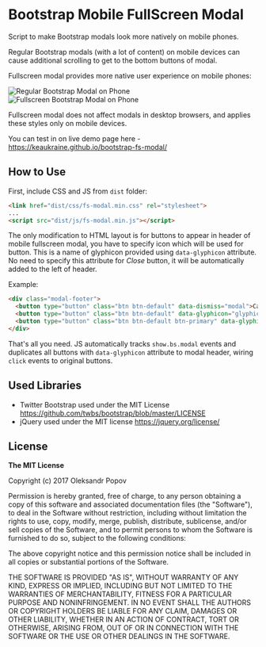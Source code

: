 # Bootstrap Mobile FullScreen Modal
Script to make Bootstrap modals look more natively on mobile phones.

Regular Bootstrap modals (with a lot of content) on mobile devices can cause additional scrolling to get to the bottom buttons of modal.

Fullscreen modal provides more native user experience on mobile phones:

![Regular Bootstrap Modal on Phone](http://i.imgur.com/Calp2Rb.gif)
![Fullscreen Bootstrap Modal on Phone](http://i.imgur.com/uIWVS1Q.gif)

Fullscreen modal does not affect modals in desktop browsers, and applies these styles only on mobile devices.

You can test in on live demo page here - https://keaukraine.github.io/bootstrap-fs-modal/

## How to Use

First, include CSS and JS from `dist` folder:

```html
<link href="dist/css/fs-modal.min.css" rel="stylesheet">
...
<script src="dist/js/fs-modal.min.js"></script>
```

The only modification to HTML layout is for buttons to appear in header of mobile fullscreen modal, you have to specify icon which will be used for button. This is a name of glyphicon provided using `data-glyphicon` attribute. No need to specify this attribute for *Close* button, it will be automatically added to the left of header.

Example:

```html
<div class="modal-footer">
  <button type="button" class="btn btn-default" data-dismiss="modal">Cancel</button>
  <button type="button" class="btn btn-default" data-glyphicon="glyphicon-refresh">Reload Data</button>
  <button type="button" class="btn btn-default btn-primary" data-glyphicon="glyphicon-ok">Save</button>
</div>

```

That's all you need. JS automatically tracks `show.bs.modal` events and duplicates all buttons with `data-glyphicon` attribute to modal header, wiring `click` events to original buttons.


## Used Libraries
* Twitter Bootstrap used under the MIT License https://github.com/twbs/bootstrap/blob/master/LICENSE
* jQuery used under the MIT license https://jquery.org/license/


## License

**The MIT License**

Copyright (c) 2017 Oleksandr Popov

Permission is hereby granted, free of charge, to any person obtaining a copy of this software and associated documentation files (the "Software"), to deal in the Software without restriction, including without limitation the rights to use, copy, modify, merge, publish, distribute, sublicense, and/or sell copies of the Software, and to permit persons to whom the Software is furnished to do so, subject to the following conditions:

The above copyright notice and this permission notice shall be included in all copies or substantial portions of the Software.

THE SOFTWARE IS PROVIDED "AS IS", WITHOUT WARRANTY OF ANY KIND, EXPRESS OR IMPLIED, INCLUDING BUT NOT LIMITED TO THE WARRANTIES OF MERCHANTABILITY, FITNESS FOR A PARTICULAR PURPOSE AND NONINFRINGEMENT. IN NO EVENT SHALL THE AUTHORS OR COPYRIGHT HOLDERS BE LIABLE FOR ANY CLAIM, DAMAGES OR OTHER LIABILITY, WHETHER IN AN ACTION OF CONTRACT, TORT OR OTHERWISE, ARISING FROM, OUT OF OR IN CONNECTION WITH THE SOFTWARE OR THE USE OR OTHER DEALINGS IN THE SOFTWARE.
